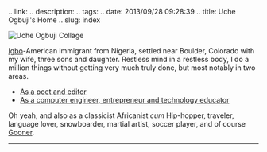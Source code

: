 .. link: 
.. description: 
.. tags: 
.. date: 2013/09/28 09:28:39
.. title: Uche Ogbuji's Home
.. slug: index



![Uche Ogbuji Collage](https://lh6.googleusercontent.com/-phmvVtN0Gyg/Uh14T90lC_I/AAAAAAAAHeU/vFj6BkMiixs/s1012-fcrop64=1,000011e4fffff8a7/For%2BG%252B%2BCollage.jpg)

[Igbo](http://igbopeople.blogspot.com/2009/03/uche-ogbuji.html)-American immigrant from Nigeria, settled near Boulder, Colorado with my wife, three sons and daughter. Restless mind in a restless body, I do a million things without getting very much truly done, but most notably in two areas.

* [As a poet and editor](/lit)
* [As a computer engineer, entrepreneur and technology educator](/tech)

Oh yeah, and also as a classicist Africanist *cum* Hip-hopper, traveler, language lover, snowboarder, martial artist, soccer player, and of course [Gooner](http://www.arsenal.com/home).

---

<!--         <td><a href=""><img src="" title=""></a></td>
 -->
